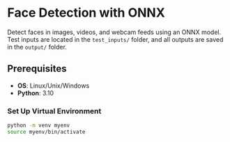 # Face Detection with ONNX

Detect faces in images, videos, and webcam feeds using an ONNX model. Test inputs are located in the `test_inputs/` folder, and all outputs are saved in the `output/` folder.

## Prerequisites

- **OS**: Linux/Unix/Windows  
- **Python**: 3.10  

### Set Up Virtual Environment

```bash
python -m venv myenv 
source myenv/bin/activate
